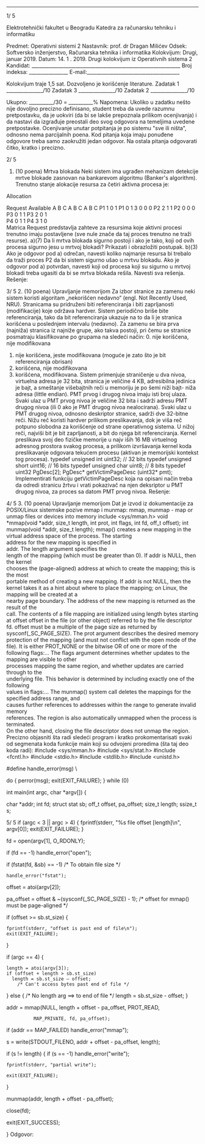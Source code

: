 --------------------------------------------------------------------------------


1/  5 
 
Elektrotehnički fakultet u Beogradu 
Katedra za računarsku tehniku i informatiku 
 
Predmet: Operativni sistemi 2 
Nastavnik: prof. dr Dragan Milićev 
Odsek: Softversko inženjerstvo, Računarska tehnika i informatika 
Kolokvijum: Drugi, januar 2019. 
Datum: 14. 1  . 2019. 
Drugi kolokvijum iz Operativnih sistema 2 
Kandidat: _____________________________________________________________ 
Broj indeksa: ________________  E-mail:______________________________________ 
 
Kolokvijum traje 1,5 sat. Dozvoljeno je korišćenje literature. 
Zadatak 1 _______________/10   Zadatak 3 _______________/10 
Zadatak 2 _______________/10    
 
Ukupno: __________/30 = __________% 
Napomena: Ukoliko  u  zadatku nešto nije dovoljno precizno definisano, student treba da 
uvede razumnu pretpostavku, da je uokviri (da bi se lakše prepoznala prilikom ocenjivanja) i 
da  nastavi  da  izgrađuje  preostali  deo  svog  odgovora  na  temeljima  uvedene  pretpostavke. 
Ocenjivanje unutar potpitanja je po sistemu "sve ili ništa", odnosno nema parcijalnih poena. 
Kod pitanja koja imaju ponuđene odgovore treba samo zaokružiti jedan odgovor. Na ostala 
pitanja odgovarati čitko, kratko i precizno. 
 

2/  5 
1. (10 poena) Mrtva blokada 
Neki  sistem  ima  ugrađen  mehanizam  detekcije  mrtve  blokade  zasnovan  na  bankarevom 
algoritmu (Banker's algorithm). Trenutno stanje alokacije resursa za četiri aktivna procesa je: 
 
Allocation 
  
Request 
 Available 
 A B C   A B C  A B C 
P1 1 0 1  P1 0 1 3  0 0 0 
P2 2 1 1  P2 0 0 0     
P3 0 1 1  P3 2 0 1     
P4 0 1 1  P4 3 1 0     
Matrica Request predstavlja  zahteve  za  resursima  koje  aktivni  procesi  trenutno  imaju 
postavljene (sve nule znače da taj proces trenutno ne traži resurse). 
a)(7) Da li mrtva blokada sigurno postoji i ako je tako, koji od ovih procesa sigurno jesu u 
mrtvoj blokadi? Prikazati i obrazložiti postupak. 
b)(3) Ako je odgovor pod a) odrečan, navesti koliko najmanje resursa bi trebalo da traži 
proces P2 da bi sistem sigurno ušao u mrtvu blokadu. 
Ako je odgovor pod a) potvrdan, navesti koji od procesa koji su sigurno u mrtvoj blokadi 
treba ugasiti da bi se mrtva blokada rešila. Navesti sva rešenja. 
Rešenje: 
 

3/  5 
2. (10 poena) Upravljanje memorijom 
Za izbor stranice za zamenu neki sistem koristi algoritam „nekorišćen nedavno“ (engl. Not 
Recently   Used,  NRU).  Stranicama  su  pridruženi  biti  referenciranja  i  biti  zaprljanosti 
(modifikacije) koje održava hardver. Sistem periodično briše bite referenciranja, tako da bit 
referenciranja ukazuje na to da li je stranica korišćena u poslednjem intervalu (nedavno). Za 
zamenu se bira prva (najniža) stranica iz najniže grupe, ako takva postoji, pri čemu se stranice 
posmatraju klasifikovane po grupama na sledeći način: 
0. nije korišćena, nije modifikovana 
1. nije korišćena, jeste modifikovana (moguće je zato što je bit referenciranja obrisan) 
2. korišćena, nije modifikovana 
3. korišćena, modifikovana. 
Sistem  primenjuje  straničenje  u  dva  nivoa,  virtuelna  adresa  je  32  bita,  stranica  je  veličine 
4 KB, adresibilna jedinica je bajt, a smeštanje višebajtnih reči u memoriju je po šemi niži bajt-
niža adresa (little endian). PMT prvog i drugog nivoa imaju isti broj ulaza. Svaki ulaz u PMT 
prvog nivoa je veličine 32 bita i sadrži adresu PMT drugog nivoa (ili 0 ako je PMT drugog 
nivoa nealocirana). Svaki ulaz u PMT drugog nivoa, odnosno deskriptor stranice, sadrži dve 
32-bitne  reči.  Nižu  reč  koristi  hardver  prilikom  preslikavanja,  dok  je  viša  reč  potpuno 
slobodna  za  korišćenje  od  strane  operativnog  sistema.  U  nižoj  reči,  najviši  bit  je  bit 
zaprljanosti, a bit do njega bit referenciranja. Kernel preslikava svoj deo fizičke memorije u 
najv  iših 16 MB virtuelnog adresnog prostora svakog procesa, a prilikom izvršavanja kernel 
koda preslikavanje odgovara tekućem procesu (aktivan je memorijski kontekst tog procesa). 
typedef unsigned int   uint32; // 32 bits 
typedef unsigned short uint16; // 16 bits 
typedef unsigned char  uint8;  // 8 bits 
typedef uint32 PgDesc[2]; 
PgDesc* getVictimPageDesc (uint32* pmt); 
Implementirati funkciju getVictimPageDesc koja na opisani način treba da odredi stranicu 
žrtvu  i  vrati  pokazivač  na  njen deksriptor u PMT drugog nivoa, za proces sa datom PMT 
prvog nivoa. 
Rešenje: 
 
 

4/  5 
3. (10 poena) Upravljanje memorijom 
Dat je izvod iz dokumentacije za POSIX/Linux sistemske pozive mmap i munmap: 
mmap, munmap - map or unmap files or devices into memory 
include <sys/mman.h> 
void *mmap(void *addr, size_t length, int prot, int flags, 
           int fd, off_t offset); 
int munmap(void *addr, size_t length); 
mmap()  creates  a  new  mapping  in  the  virtual  address  space  of  the  process.  The  starting  
address  for  the  new  mapping  is  specified  in  
addr.    The  length  argument  specifies  the  
length  of  the  mapping  (which  must  be  greater  than  0).  If  addr  is NULL,  then  the  kernel  
chooses  the  (page-aligned)  address  at  which  to  create  the  mapping;  this  is  the  most  
portable method of creating a new mapping.  If addr is not NULL, then the kernel takes it 
as  a  hint  about  where  to  place  the  mapping;  on  Linux,  the  mapping  will  be  created  at  a  
nearby  page  boundary.    The  address  of  the  new  mapping  is  returned  as  the  result  of  the  
call. 
The contents of a file mapping are initialized using 
length bytes starting at offset offset 
in the file (or other object) referred to by the file descriptor fd. offset must be a multiple 
of the page size as returned by 
sysconf(_SC_PAGE_SIZE). 
The prot argument describes the desired memory protection of the mapping (and must not 
conflict with the open mode of the file).  It is either PROT_NONE or the bitwise OR of one or 
more of the following flags:... 
The 
flags  argument  determines  whether  updates  to  the  mapping  are  visible  to  other  
processes  mapping  the  same  region,  and  whether  updates  are  carried  through  to  the  
underlying  file.    This  behavior  is  determined  by  including  exactly  one  of  the  following  
values in 
flags:... 
The  munmap()  system  call  deletes  the  mappings  for  the  specified  address  range,  and  
causes  further  references  to  addresses  within  the  range  to  generate  invalid  memory  
references.    The  region  is  also  automatically  unmapped  when  the  process  is  terminated.    
On the other hand, closing the file descriptor does not unmap the region. 
Precizno objasniti šta radi sledeći program i kratko prokomentarisati svaki od segmenata koda 
funkcije main koji su odvojeni proredima (šta taj deo koda radi): 
#include <sys/mman.h> 
#include <sys/stat.h> 
#include <fcntl.h> 
#include <stdio.h> 
#include <stdlib.h> 
#include <unistd.h> 
 
#define handle_error(msg) \
 
  do { perror(msg); exit(EXIT_FAILURE); } while (0) 
 
int main(int argc, char *argv[]) {
 
  char *addr; 
  int fd; 
  struct stat sb; 
  off_t offset, pa_offset; 
  size_t length; 
  ssize_t s; 
 

5/  5 
  if (argc < 3 || argc > 4) { 
    fprintf(stderr, "%s file offset [length]\n", argv[0]); 
    exit(EXIT_FAILURE); 
  } 
 
  fd = open(argv[1], O_RDONLY);
 
  if (fd == -1) 
    handle_error("open"); 
 
  if (fstat(fd, &sb) == -1)           /* To obtain file size */
 
    handle_error("fstat"); 
 
  offset = atoi(argv[2]);
 
  pa_offset = offset & ~(sysconf(_SC_PAGE_SIZE) - 1); 
    /* offset for mmap() must be page-aligned */ 
 
  if (offset >= sb.st_size) {
 
    fprintf(stderr, "offset is past end of file\n"); 
    exit(EXIT_FAILURE); 
  } 
 
  if (argc == 4) {
 
    length = atoi(argv[3]); 
    if (offset + length > sb.st_size) 
      length = sb.st_size – offset; 
        /* Can't access bytes past end of file */ 
  } else {    /* No length arg ==> to end of file */ 
    length = sb.st_size - offset; 
  } 
 
  addr = mmap(NULL, length + offset - pa_offset, PROT_READ,
 
              MAP_PRIVATE, fd, pa_offset); 
  if (addr == MAP_FAILED) 
    handle_error("mmap"); 
 
  s = write(STDOUT_FILENO, addr + offset - pa_offset, length);
 
  if (s != length) { 
    if (s == -1) 
      handle_error("write"); 
 
    fprintf(stderr, "partial write");
 
    exit(EXIT_FAILURE); 
  } 
 
  munmap(addr, length + offset - pa_offset);
 
  close(fd); 
 
  exit(EXIT_SUCCESS);
 
} 
Odgovor: 